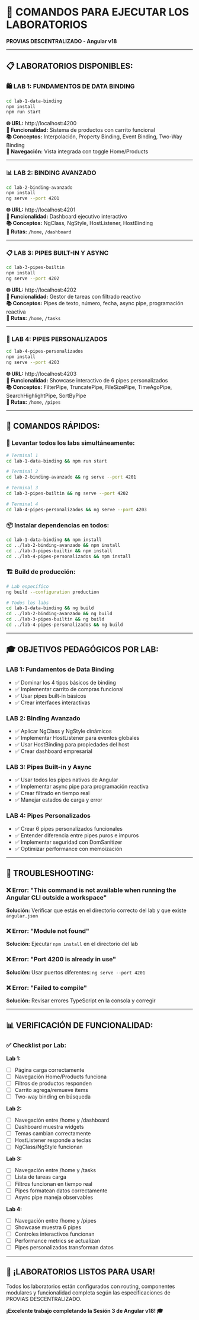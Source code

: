 # 🚀 **COMANDOS PARA EJECUTAR LOS LABORATORIOS**

**PROVIAS DESCENTRALIZADO - Angular v18**

---

## 📋 **LABORATORIOS DISPONIBLES:**

### **🛍️ LAB 1: FUNDAMENTOS DE DATA BINDING**
```bash
cd lab-1-data-binding
npm install
npm run start
```
**🌐 URL:** http://localhost:4200  
**🎯 Funcionalidad:** Sistema de productos con carrito funcional  
**📚 Conceptos:** Interpolación, Property Binding, Event Binding, Two-Way Binding  
**🧭 Navegación:** Vista integrada con toggle Home/Products  

---

### **📊 LAB 2: BINDING AVANZADO**
```bash
cd lab-2-binding-avanzado
npm install
ng serve --port 4201
```
**🌐 URL:** http://localhost:4201  
**🎯 Funcionalidad:** Dashboard ejecutivo interactivo  
**📚 Conceptos:** NgClass, NgStyle, HostListener, HostBinding  
**🧭 Rutas:** `/home`, `/dashboard`  

---

### **📋 LAB 3: PIPES BUILT-IN Y ASYNC**
```bash
cd lab-3-pipes-builtin
npm install
ng serve --port 4202
```
**🌐 URL:** http://localhost:4202  
**🎯 Funcionalidad:** Gestor de tareas con filtrado reactivo  
**📚 Conceptos:** Pipes de texto, número, fecha, async pipe, programación reactiva  
**🧭 Rutas:** `/home`, `/tasks`  

---

### **🔧 LAB 4: PIPES PERSONALIZADOS**
```bash
cd lab-4-pipes-personalizados
npm install
ng serve --port 4203
```
**🌐 URL:** http://localhost:4203  
**🎯 Funcionalidad:** Showcase interactivo de 6 pipes personalizados  
**📚 Conceptos:** FilterPipe, TruncatePipe, FileSizePipe, TimeAgoPipe, SearchHighlightPipe, SortByPipe  
**🧭 Rutas:** `/home`, `/pipes`  

---

## 🎯 **COMANDOS RÁPIDOS:**

### **🚀 Levantar todos los labs simultáneamente:**
```bash
# Terminal 1
cd lab-1-data-binding && npm run start

# Terminal 2  
cd lab-2-binding-avanzado && ng serve --port 4201

# Terminal 3
cd lab-3-pipes-builtin && ng serve --port 4202

# Terminal 4
cd lab-4-pipes-personalizados && ng serve --port 4203
```

### **📦 Instalar dependencias en todos:**
```bash
cd lab-1-data-binding && npm install
cd ../lab-2-binding-avanzado && npm install
cd ../lab-3-pipes-builtin && npm install
cd ../lab-4-pipes-personalizados && npm install
```

### **🏗️ Build de producción:**
```bash
# Lab específico
ng build --configuration production

# Todos los labs
cd lab-1-data-binding && ng build
cd ../lab-2-binding-avanzado && ng build
cd ../lab-3-pipes-builtin && ng build
cd ../lab-4-pipes-personalizados && ng build
```

---

## 🎓 **OBJETIVOS PEDAGÓGICOS POR LAB:**

### **LAB 1:** Fundamentos de Data Binding
- ✅ Dominar los 4 tipos básicos de binding
- ✅ Implementar carrito de compras funcional
- ✅ Usar pipes built-in básicos
- ✅ Crear interfaces interactivas

### **LAB 2:** Binding Avanzado
- ✅ Aplicar NgClass y NgStyle dinámicos
- ✅ Implementar HostListener para eventos globales
- ✅ Usar HostBinding para propiedades del host
- ✅ Crear dashboard empresarial

### **LAB 3:** Pipes Built-in y Async
- ✅ Usar todos los pipes nativos de Angular
- ✅ Implementar async pipe para programación reactiva
- ✅ Crear filtrado en tiempo real
- ✅ Manejar estados de carga y error

### **LAB 4:** Pipes Personalizados
- ✅ Crear 6 pipes personalizados funcionales
- ✅ Entender diferencia entre pipes puros e impuros
- ✅ Implementar seguridad con DomSanitizer
- ✅ Optimizar performance con memoización

---

## 🔧 **TROUBLESHOOTING:**

### **❌ Error: "This command is not available when running the Angular CLI outside a workspace"**
**Solución:** Verificar que estás en el directorio correcto del lab y que existe `angular.json`

### **❌ Error: "Module not found"**
**Solución:** Ejecutar `npm install` en el directorio del lab

### **❌ Error: "Port 4200 is already in use"**
**Solución:** Usar puertos diferentes: `ng serve --port 4201`

### **❌ Error: "Failed to compile"**
**Solución:** Revisar errores TypeScript en la consola y corregir

---

## 📊 **VERIFICACIÓN DE FUNCIONALIDAD:**

### **✅ Checklist por Lab:**

**Lab 1:**
- [ ] Página carga correctamente
- [ ] Navegación Home/Products funciona
- [ ] Filtros de productos responden
- [ ] Carrito agrega/remueve items
- [ ] Two-way binding en búsqueda

**Lab 2:**
- [ ] Navegación entre /home y /dashboard
- [ ] Dashboard muestra widgets
- [ ] Temas cambian correctamente
- [ ] HostListener responde a teclas
- [ ] NgClass/NgStyle funcionan

**Lab 3:**
- [ ] Navegación entre /home y /tasks
- [ ] Lista de tareas carga
- [ ] Filtros funcionan en tiempo real
- [ ] Pipes formatean datos correctamente
- [ ] Async pipe maneja observables

**Lab 4:**
- [ ] Navegación entre /home y /pipes
- [ ] Showcase muestra 6 pipes
- [ ] Controles interactivos funcionan
- [ ] Performance metrics se actualizan
- [ ] Pipes personalizados transforman datos

---

## 🎉 **¡LABORATORIOS LISTOS PARA USAR!**

Todos los laboratorios están configurados con routing, componentes modulares y funcionalidad completa según las especificaciones de PROVIAS DESCENTRALIZADO.

**¡Excelente trabajo completando la Sesión 3 de Angular v18! 🎓**
